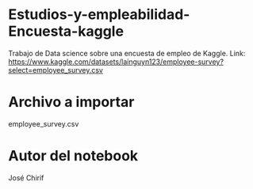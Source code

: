 # Estudios-y-empleabilidad-Encuesta-kaggle
Trabajo de Data science sobre una encuesta de empleo de Kaggle.
Link: https://www.kaggle.com/datasets/lainguyn123/employee-survey?select=employee_survey.csv

# Archivo a importar 
employee_survey.csv

# Autor del notebook
José Chirif
